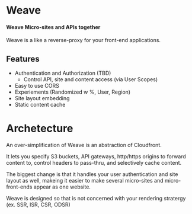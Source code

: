 # Weave
#### Weave Micro-sites and APIs together

Weave is a like a reverse-proxy for your front-end applications.

## Features
- Authentication and Authorization (TBD)
  - Control API, site and content access (via User Scopes)
- Easy to use CORS
- Experiements (Randomized w %, User, Region)
- Site layout embedding
- Static content cache

# Archetecture
An over-simplification of Weave is an abstraction of Cloudfront.

It lets you specify S3 buckets, API gateways, http/https origins to forward content to, control headers to pass-thru, and selectively cache content.

The biggest change is that it handles your user authentication and site layout as well, makeing it easier to make several micro-sites and micro-front-ends appear as one website.

Weave is designed so that is not concerned with your rendering stratergy (ex. SSR, ISR, CSR, ODSR)
